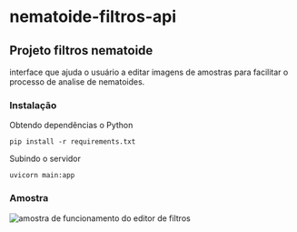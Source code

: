 # nematoide-filtros-api

## Projeto filtros nematoide
interface que ajuda o usuário a editar imagens de amostras 
para facilitar o processo de analise de nematoides.

### Instalação
Obtendo dependências o Python

``````
pip install -r requirements.txt
``````

Subindo o servidor

````
uvicorn main:app
```` 

### Amostra
![amostra de funcionamento do editor de filtros](api.gif)
